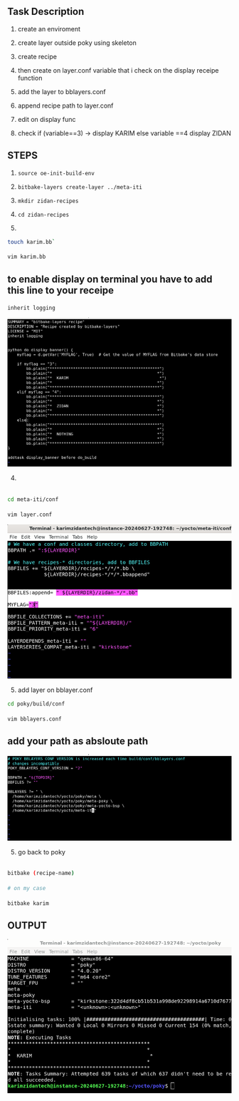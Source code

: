 
## Task Description

1. create an enviroment

2. create layer outside poky using skeleton

3. create recipe

4. then create on layer.conf variable that i check on the display receipe function  

5. add the layer to bblayers.conf 

6.  append recipe path to  layer.conf 

7. edit on display func

8. check if (variable==3) -> display KARIM else variable ==4 display ZIDAN



 

## STEPS

1. `source oe-init-build-env` 

2. `bitbake-layers create-layer ../meta-iti`


3. `mkdir zidan-recipes`


4. `cd zidan-recipes`


5. 

```sh
touch karim.bb`

vim karim.bb

```
## to enable display on terminal you have to add this line to your receipe

`inherit logging`

![layer](images/bb.png)

4. 

```sh

cd meta-iti/conf

vim layer.conf

```
![layer](images/layer.conf.png)

5. add layer on bblayer.conf

```sh
cd poky/build/conf

vim bblayers.conf

```

## add your path as absloute path
![layer](images/bblayer.png)

5. go back to poky 

```sh

bitbake (recipe-name)

# on my case 

bitbake karim
```
## OUTPUT

![layer](images/final.png)
